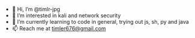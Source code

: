 - 👋 Hi, I’m @timlr-jpg
- 👀 I’m interested in kali and network security
- 🌱 I’m currently learning to code in general, trying out js, sh, py and java
- 📫 Reach me at timler676@gmail.com

<!---
timlr-jpg/timlr-jpg is a ✨ special ✨ repository because its `README.md` (this file) appears on your GitHub profile.
You can click the Preview link to take a look at your changes.
--->
